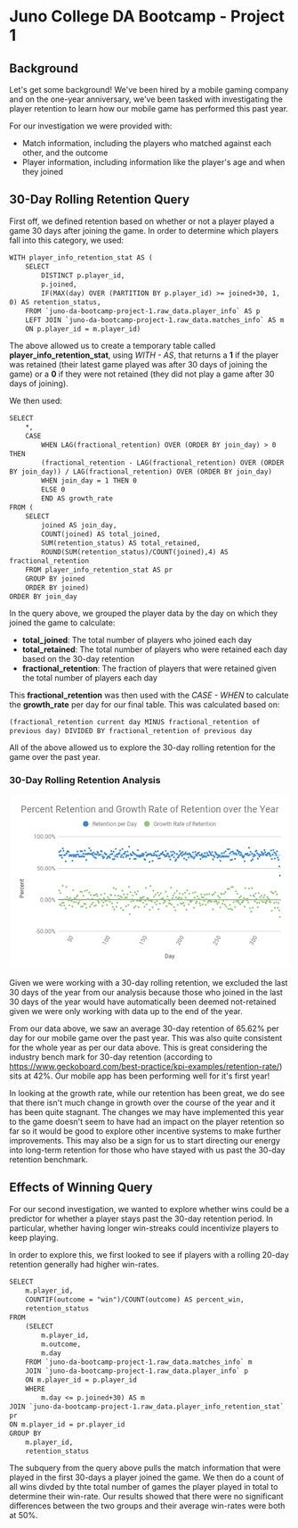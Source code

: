 # Juno College DA Bootcamp - Project 1


## Background

Let's get some background! We've been hired by a mobile gaming company and on the one-year anniversary, we've been tasked with investigating the player retention to learn how our mobile game has performed this past year.

For our investigation we were provided with:
- Match information, including the players who matched against each other, and the outcome
- Player information, including information like the player's age and when they joined


## 30-Day Rolling Retention Query

First off, we defined retention based on whether or not a player played a game 30 days after joining the game. In order to determine which players fall into this category, we used:
```
WITH player_info_retention_stat AS (
    SELECT 
        DISTINCT p.player_id,
        p.joined,
        IF(MAX(day) OVER (PARTITION BY p.player_id) >= joined+30, 1, 0) AS retention_status,
    FROM `juno-da-bootcamp-project-1.raw_data.player_info` AS p
    LEFT JOIN `juno-da-bootcamp-project-1.raw_data.matches_info` AS m
    ON p.player_id = m.player_id)
```
The above allowed us to create a temporary table called **player_info_retention_stat**, using _WITH - AS_, that returns a **1** if the player was retained (their latest game played was after 30 days of joining the game) or a **0** if they were not retained (they did not play a game after 30 days of joining). 

We then used:
```
SELECT 
    *,
    CASE 
        WHEN LAG(fractional_retention) OVER (ORDER BY join_day) > 0 THEN
        (fractional_retention - LAG(fractional_retention) OVER (ORDER BY join_day)) / LAG(fractional_retention) OVER (ORDER BY join_day)
        WHEN join_day = 1 THEN 0
        ELSE 0
        END AS growth_rate
FROM (    
    SELECT 
        joined AS join_day,
        COUNT(joined) AS total_joined,
        SUM(retention_status) AS total_retained,
        ROUND(SUM(retention_status)/COUNT(joined),4) AS fractional_retention
    FROM player_info_retention_stat AS pr
    GROUP BY joined
    ORDER BY joined)
ORDER BY join_day
```
In the query above, we grouped the player data by the day on which they joined the game to calculate:
- **total_joined**: The total number of players who joined each day 
- **total_retained**: The total number of players who were retained each day based on the 30-day retention
- **fractional_retention**: The fraction of players that were retained given the total number of players each day

This **fractional_retention** was then used with the _CASE - WHEN_ to calculate the **growth_rate** per day for our final table. This was calculated based on:
```
(fractional_retention current day MINUS fractional_retention of previous day) DIVIDED BY fractional_retention of previous day
```
All of the above allowed us to explore the 30-day rolling retention for the game over the past year.


### 30-Day Rolling Retention Analysis

<p align="center"><img width="" height="" src="https://github.com/amyw0ng/Juno-College-DA-Bootcamp---Project-1/blob/main/Percent%20Retention%20and%20Growth%20Rate%20Graph.png?raw=true"></p>

Given we were working with a 30-day rolling retention, we excluded the last 30 days of the year from our analysis because those who joined in the last 30 days of the year would have automatically been deemed not-retained given we were only working with data up to the end of the year.

From our data above, we saw an average 30-day retention of 65.62% per day for our mobile game over the past year. This was also quite consistent for the whole year as per our data above. This is great considering the industry bench mark for 30-day retention (according to https://www.geckoboard.com/best-practice/kpi-examples/retention-rate/) sits at 42%. Our mobile app has been performing well for it's first year!

In looking at the growth rate, while our retention has been great, we do see that there isn't much change in growth over the course of the year and it has been quite stagnant. The changes we may have implemented this year to the game doesn't seem to have had an impact on the player retention so far so it would be good to explore other incentive systems to make further improvements. This may also be a sign for us to start directing our energy into long-term retention for those who have stayed with us past the 30-day retention benchmark.


## Effects of Winning Query

For our second investigation, we wanted to explore whether wins could be a predictor for whether a player stays past the 30-day retention period. In particular, whether having longer win-streaks could incentivize players to keep playing.

In order to explore this, we first looked to see if players with a rolling 20-day retention generally had higher win-rates. 

```
SELECT 
    m.player_id,
    COUNTIF(outcome = "win")/COUNT(outcome) AS percent_win,  
    retention_status
FROM
    (SELECT 
        m.player_id,
        m.outcome,
        m.day
    FROM `juno-da-bootcamp-project-1.raw_data.matches_info` m
    JOIN `juno-da-bootcamp-project-1.raw_data.player_info` p
    ON m.player_id = p.player_id
    WHERE 
        m.day <= p.joined+30) AS m
JOIN `juno-da-bootcamp-project-1.raw_data.player_info_retention_stat` pr
ON m.player_id = pr.player_id
GROUP BY 
    m.player_id,
    retention_status
```

The subquery from the query above pulls the match information that were played in the first 30-days a player joined the game. We then do a count of all wins divded by thte total number of games the player played in total to determine their win-rate. Our results showed that there were no significant differences between the two groups and their average win-rates were both at 50%.

